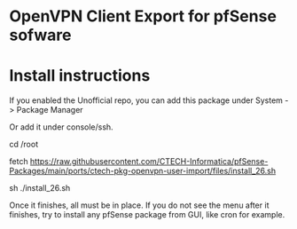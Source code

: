 # OpenVPN Client Export for pfSense sofware

# Install instructions

If you enabled the Unofficial repo, you can add this package under System -> Package Manager

Or add it under console/ssh.

cd /root

fetch https://raw.githubusercontent.com/CTECH-Informatica/pfSense-Packages/main/ports/ctech-pkg-openvpn-user-import/files/install_26.sh

sh ./install_26.sh

Once it finishes, all must be in place. If you do not see the menu after it finishes, try to install any pfSense package from GUI, like cron for example.
